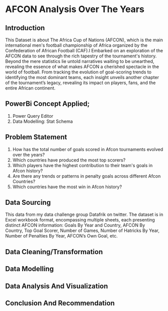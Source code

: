 # AFCON Analysis Over The Years

## Introduction
This Dataset is about  The Africa Cup of Nations (AFCON), which is the main international men's football championship of Africa organized by the Confederation of African Football (CAF).I Embarked on an exploration of the AFCON data to see through the rich tapestry of the tournament's history. Beyond the mere statistics lie untold narratives waiting to be unearthed, revealing the essence of what makes AFCON a cherished spectacle in the world of football. 
From tracking the evolution of goal-scoring trends to identifying the most dominant teams, each insight unveils another chapter of the tournament’s legacy, revealing its impact on players, fans, and the entire African continent.

## PowerBi Concept Applied;
  1. Power Query Editor
  2. Data Modelling: Stat Schema

## Problem Statement
1. How has the total number of goals scored in Afcon tournaments evolved over the years?
2. Which countries have produced the most top scorers?
3. Which players have the highest contribution to their team's goals in Afcon history?
4. Are there any trends or patterns in penalty goals across different Afcon Countries?
5. Which countries have the most win in Afcon history?
   
## Data Sourcing
This data from my data challenge group Datafrik on twitter. The dataset is in Excel workbook format, encompassing multiple sheets, each presenting distinct AFCON information: Goals By Year and Country, AFCON By Country, Top Goal Scorer, Number of Games, Number of Hatricks By Year, Number of Penalties By Year, AFCON’s Own Goal, etc.

## Data Cleaning/Transformation


## Data Modelling

## Data Analysis And Visualization

## Conclusion And Recommendation
